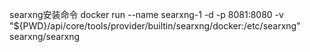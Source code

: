 searxng安装命令
docker run --name searxng-1 -d -p 8081:8080 -v "${PWD}/api/core/tools/provider/builtin/searxng/docker:/etc/searxng" searxng/searxng